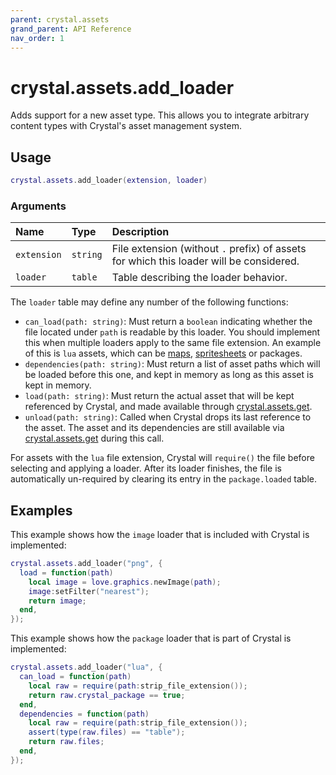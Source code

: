 ```yaml
---
parent: crystal.assets
grand_parent: API Reference
nav_order: 1
---
```


# crystal.assets.add_loader

Adds support for a new asset type. This allows you to integrate arbitrary content types with Crystal's asset management system.

## Usage

```lua
crystal.assets.add_loader(extension, loader)
```

### Arguments

| Name        | Type     | Description                                                                             |
| :---------- | :------- | :-------------------------------------------------------------------------------------- |
| `extension` | `string` | File extension (without `.` prefix) of assets for which this loader will be considered. |
| `loader`    | `table`  | Table describing the loader behavior.                                                   |

The `loader` table may define any number of the following functions:

- `can_load(path: string)`: Must return a `boolean` indicating whether the file located under `path` is readable by this loader. You should implement this when multiple loaders apply to the same file extension. An example of this is `lua` assets, which can be [maps](map), [spritesheets](spritesheet) or packages.
- `dependencies(path: string)`: Must return a list of asset paths which will be loaded before this one, and kept in memory as long as this asset is kept in memory.
- `load(path: string)`: Must return the actual asset that will be kept referenced by Crystal, and made available through [crystal.assets.get](get).
- `unload(path: string)`: Called when Crystal drops its last reference to the asset. The asset and its dependencies are still available via [crystal.assets.get](get) during this call.

For assets with the `lua` file extension, Crystal will `require()` the file before selecting and applying a loader. After its loader finishes, the file is automatically un-required by clearing its entry in the `package.loaded` table.

## Examples

This example shows how the `image` loader that is included with Crystal is implemented:

```lua
crystal.assets.add_loader("png", {
  load = function(path)
    local image = love.graphics.newImage(path);
    image:setFilter("nearest");
    return image;
  end,
});
```

This example shows how the `package` loader that is part of Crystal is implemented:

```lua
crystal.assets.add_loader("lua", {
  can_load = function(path)
    local raw = require(path:strip_file_extension());
    return raw.crystal_package == true;
  end,
  dependencies = function(path)
    local raw = require(path:strip_file_extension());
    assert(type(raw.files) == "table");
    return raw.files;
  end,
});
```
